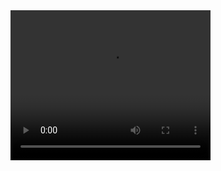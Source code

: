 




<video width="320" height="240" controls>
  <source src="startified_sampling/output.mp4" type="video/mp4">
  Your browser does not support the video tag.
</video>
